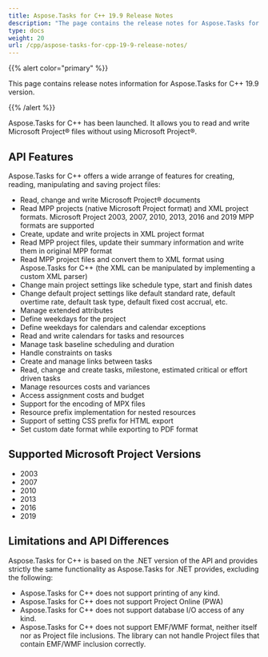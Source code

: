 ```yaml
---
title: Aspose.Tasks for C++ 19.9 Release Notes
description: "The page contains the release notes for Aspose.Tasks for C++ 19.9."
type: docs
weight: 20
url: /cpp/aspose-tasks-for-cpp-19-9-release-notes/
---
```


{{% alert color="primary" %}} 

This page contains release notes information for Aspose.Tasks for C++ 19.9 version.

{{% /alert %}}

Aspose.Tasks for C++ has been launched. It allows you to read and write Microsoft Project® files without using Microsoft Project®.

## **API Features**
Aspose.Tasks for C++ offers a wide arrange of features for creating, reading, manipulating and saving project files:

- Read, change and write Microsoft Project® documents
- Read MPP projects (native Microsoft Project format) and XML project formats. Microsoft Project 2003, 2007, 2010, 2013, 2016 and 2019 MPP formats are supported
- Create, update and write projects in XML project format
- Read MPP project files, update their summary information and write them in original MPP format
- Read MPP project files and convert them to XML format using Aspose.Tasks for C++ (the XML can be manipulated by implementing a custom XML parser)
- Change main project settings like schedule type, start and finish dates
- Change default project settings like default standard rate, default overtime rate, default task type, default fixed cost accrual, etc.
- Manage extended attributes
- Define weekdays for the project
- Define weekdays for calendars and calendar exceptions
- Read and write calendars for tasks and resources
- Manage task baseline scheduling and duration
- Handle constraints on tasks
- Create and manage links between tasks
- Read, change and create tasks, milestone, estimated critical or effort driven tasks
- Manage resources costs and variances
- Access assignment costs and budget
- Support for the encoding of MPX files
- Resource prefix implementation for nested resources
- Support of setting CSS prefix for HTML export
- Set custom date format while exporting to PDF format
## **Supported Microsoft Project Versions**
- 2003
- 2007
- 2010
- 2013
- 2016
- 2019
## **Limitations and API Differences**
Aspose.Tasks for C++ is based on the .NET version of the API and provides strictly the same functionality as Aspose.Tasks for .NET provides, excluding the following:

- Aspose.Tasks for C++ does not support printing of any kind.
- Aspose.Tasks for C++ does not support Project Online (PWA)
- Aspose.Tasks for C++ does not support database I/O access of any kind.
- Aspose.Tasks for C++ does not support EMF/WMF format, neither itself nor as Project file inclusions. The library can not handle Project files that contain EMF/WMF inclusion correctly.
